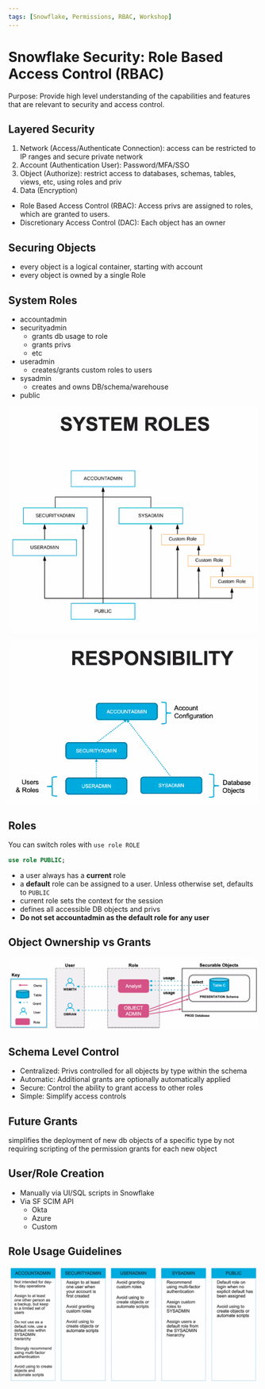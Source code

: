 ```yaml
---
tags: [Snowflake, Permissions, RBAC, Workshop]
---
```


# Snowflake Security: Role Based Access Control (RBAC)

Purpose: Provide high level understanding of the capabilities and features that are relevant to security and access control.

## Layered Security

1. Network (Access/Authenticate Connection): access can be restricted to IP ranges and secure private network
2. Account (Authentication User): Password/MFA/SSO
3. Object (Authorize): restrict access to databases, schemas, tables, views, etc, using roles and priv
4. Data (Encryption)

- Role Based Access Control (RBAC): Access privs are assigned to roles, which are granted to users.
- Discretionary Access Control (DAC): Each object has an owner

## Securing Objects

- every object is a logical container, starting with account
- every object is owned by a single Role

## System Roles

- accountadmin
- securityadmin
  - grants db usage to role
  - grants privs
  - etc
- useradmin
  - creates/grants custom roles to users
- sysadmin
  - creates and owns DB/schema/warehouse
- public

![](attachments/system-roles.png)

![](attachments/system-role-responsibilities.png)

## Roles

You can switch roles with `use role ROLE`

```sql
use role PUBLIC;
```

- a user always has a **current** role
- a **default** role can be assigned to a user. Unless otherwise set, defaults to `PUBLIC`
- current role sets the context for the session
- defines all accessible DB objects and privs
- **Do not set accountadmin as the default role for any user**

## Object Ownership vs Grants

![](attachments/object-ownership-vs-grants.png)

## Schema Level Control

- Centralized: Privs controlled for all objects by type within the schema
- Automatic: Additional grants are optionally automatically applied
- Secure: Control the ability to grant access to other roles
- Simple: Simplify access controls

## Future Grants

simplifies the deployment of new db objects of a specific type by not requiring scripting of the permission grants for each new object

## User/Role Creation

- Manually via UI/SQL scripts in Snowflake
- Via SF SCIM API
  - Okta
  - Azure
  - Custom

## Role Usage Guidelines

![](attachments/role-usage-guidelines.png)
